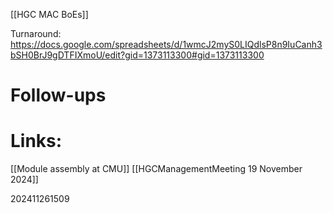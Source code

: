 [[HGC MAC BoEs]]

Turnaround:
https://docs.google.com/spreadsheets/d/1wmcJ2myS0LIQdlsP8n9IuCanh3bSH0BrJ9gDTFIXmoU/edit?gid=1373113300#gid=1373113300



# Follow-ups


# Links: 
[[Module assembly at CMU]]
[[HGCManagementMeeting 19 November 2024]]



202411261509
